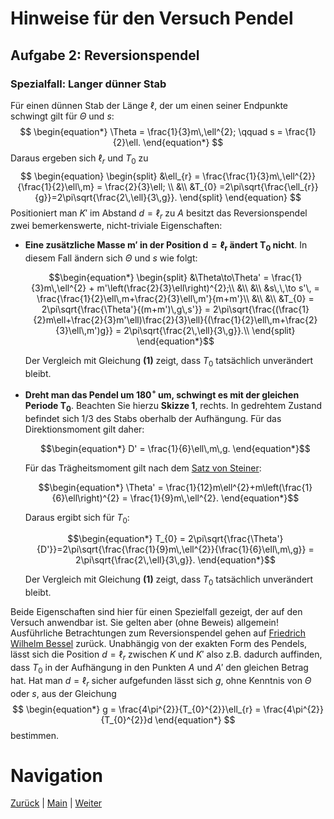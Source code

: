 # Hinweise für den Versuch Pendel


## Aufgabe 2: Reversionspendel

### Spezialfall: Langer dünner Stab

Für einen dünnen Stab der Länge $\ell$, der um einen seiner Endpunkte schwingt gilt für $\Theta$ und $s$:
$$
\begin{equation*}
\Theta = \frac{1}{3}m\,\ell^{2}; \qquad s = \frac{1}{2}\ell.
\end{equation*}
$$
 Daraus ergeben sich $\ell_{r}$ und $T_{0}$ zu 
$$
\begin{equation}
\begin{split}
&\ell_{r} = \frac{\frac{1}{3}m\,\ell^{2}}{\frac{1}{2}\ell\,m} = \frac{2}{3}\ell; \\
&\\
&T_{0} =2\pi\sqrt{\frac{\ell_{r}}{g}}=2\pi\sqrt{\frac{2\,\ell}{3\,g}}. 
\end{split}
\end{equation}
$$
Positioniert man $K'$ im Abstand $d=\ell_{r}$ zu $A$ besitzt das Reversionspendel zwei bemerkenswerte, nicht-triviale Eigenschaften: 

- **Eine zusätzliche Masse $\boldsymbol{m'}$ in der Position $\boldsymbol{d=\ell_{r}}$ ändert $\boldsymbol{T_{0}}$ nicht**. In diesem Fall ändern sich $\Theta$ und $s$ wie folgt:

  ```math
  \begin{equation*}
  \begin{split}
  &\Theta\to\Theta' = \frac{1}{3}m\,\ell^{2} + m'\left(\frac{2}{3}\ell\right)^{2};\\
  &\\
  &\\
  &s\,\,\to s'\, = \frac{\frac{1}{2}\ell\,m+\frac{2}{3}\ell\,m'}{m+m'}\\
  &\\
  &\\
  &T_{0} = 2\pi\sqrt{\frac{\Theta'}{(m+m')\,g\,s'}} = 2\pi\sqrt{\frac{(\frac{1}{2}m\ell+\frac{2}{3}m'\ell)\frac{2}{3}\ell}{(\frac{1}{2}\ell\,m+\frac{2}{3}\ell\,m')g}} = 2\pi\sqrt{\frac{2\,\ell}{3\,g}}.\\
  \end{split}
  \end{equation*}
  ```

  Der Vergleich mit Gleichung **(1)** zeigt, dass $T_{0}$ tatsächlich unverändert bleibt. 

- **Dreht man das Pendel um $\boldsymbol{180^{\circ}}$ um, schwingt es mit der gleichen Periode $\boldsymbol{T_{0}}$**. Beachten Sie hierzu **Skizze 1**, rechts. In gedrehtem Zustand befindet sich 1/3 des Stabs oberhalb der Aufhängung. Für das Direktionsmoment gilt daher:

  ```math
  \begin{equation*}
  D' = \frac{1}{6}\ell\,m\,g.
  \end{equation*}
  ```

  Für das Trägheitsmoment gilt nach dem [Satz von Steiner](https://de.wikipedia.org/wiki/Steinerscher_Satz):

  ```math
  \begin{equation*}
  \Theta' = \frac{1}{12}m\ell^{2}+m\left(\frac{1}{6}\ell\right)^{2} = \frac{1}{9}m\,\ell^{2}.
  \end{equation*}
  ```

  Daraus ergibt sich für $T_{0}$:

  ```math
  \begin{equation*}
  T_{0} = 2\pi\sqrt{\frac{\Theta'}{D'}}=2\pi\sqrt{\frac{\frac{1}{9}m\,\ell^{2}}{\frac{1}{6}\ell\,m\,g}} = 2\pi\sqrt{\frac{2\,\ell}{3\,g}}.
  \end{equation*}
  ```

  Der Vergleich mit Gleichung **(1)** zeigt, dass $T_{0}$ tatsächlich unverändert bleibt. 

Beide Eigenschaften sind hier für einen Spezielfall gezeigt, der auf den Versuch anwendbar ist. Sie gelten aber (ohne Beweis) allgemein! Ausführliche Betrachtungen zum Reversionspendel gehen auf [Friedrich Wilhelm Bessel](https://de.wikipedia.org/wiki/Friedrich_Wilhelm_Bessel) zurück. Unabhängig von der exakten Form des Pendels, lässt sich die Position $d=\ell_{r}$ zwischen $K$ und $K'$ also z.B. dadurch auffinden, dass $T_{0}$ in der Aufhängung in den Punkten $A$ und $A'$ den gleichen Betrag hat. Hat man $d=\ell_{r}$ sicher aufgefunden lässt sich $g$, ohne Kenntnis von $\Theta$ oder $s$,  aus der Gleichung
$$
\begin{equation*}
g = \frac{4\pi^{2}}{T_{0}^{2}}\ell_{r} = \frac{4\pi^{2}}{T_{0}^{2}}d
\end{equation*}
$$
bestimmen.

# Navigation

[Zurück](https://git.scc.kit.edu/etp-lehre/p1-for-students/-/tree/main/Pendel/doc/Hinweise-Aufgabe-2.md) | [Main](https://git.scc.kit.edu/etp-lehre/p1-for-students/-/tree/main/Pendel) | [Weiter](https://git.scc.kit.edu/etp-lehre/p1-for-students/-/tree/main/Pendel/doc/Hinweise-Aufgabe-2-b.md)

